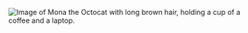 ![Image of Mona the Octocat with long brown hair, holding a cup of a coffee and a laptop.](https://octodex.github.com/images/femalecodertocat.png)
